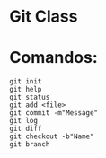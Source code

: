 Git Class
======

# Comandos:

```
git init
git help
git status
git add <file>
git commit -m"Message"
git log
git diff
git checkout -b"Name"
git branch
```
